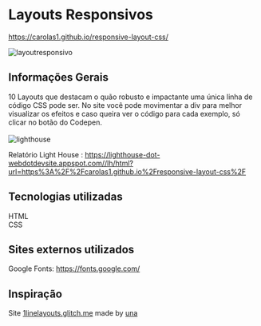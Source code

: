 # Layouts Responsivos
https://carolas1.github.io/responsive-layout-css/

![layoutresponsivo](https://user-images.githubusercontent.com/65976843/120073762-18ceac80-c070-11eb-986a-d3f07cea48db.PNG)

## Informações Gerais
10 Layouts que destacam o quão robusto e impactante uma única linha de código CSS pode ser. No site você pode movimentar a div para melhor visualizar os efeitos e caso queira ver o código para cada exemplo, só clicar no botão do Codepen.
<br>
<br>
![lighthouse](https://user-images.githubusercontent.com/65976843/120073636-947c2980-c06f-11eb-999e-b71a008bb64d.PNG)

Relatório Light House
:
https://lighthouse-dot-webdotdevsite.appspot.com//lh/html?url=https%3A%2F%2Fcarolas1.github.io%2Fresponsive-layout-css%2F

## Tecnologias utilizadas
HTML <br>
CSS <br>

## Sites externos utilizados
Google Fonts:
https://fonts.google.com/

## Inspiração
Site <a href="https://1linelayouts.glitch.me/" target="_blank">1linelayouts.glitch.me</a> made by <a href="https://una.im/" target="_blank">una</a>
